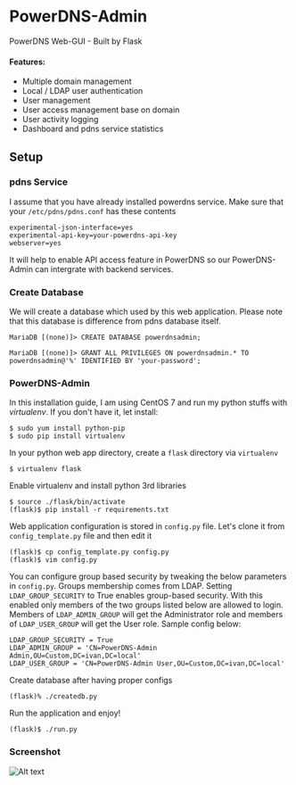 # PowerDNS-Admin
PowerDNS Web-GUI - Built by Flask

#### Features:
- Multiple domain management
- Local / LDAP user authentication
- User management
- User access management base on domain
- User activity logging
- Dashboard and pdns service statistics

## Setup

### pdns Service
I assume that you have already installed powerdns service. Make sure that your `/etc/pdns/pdns.conf` has these contents
```
experimental-json-interface=yes
experimental-api-key=your-powerdns-api-key
webserver=yes
```
It will help to enable API access feature in PowerDNS so our PowerDNS-Admin can intergrate with backend services.

### Create Database
We will create a database which used by this web application. Please note that this database is difference from pdns database itself.
```
MariaDB [(none)]> CREATE DATABASE powerdnsadmin;

MariaDB [(none)]> GRANT ALL PRIVILEGES ON powerdnsadmin.* TO powerdnsadmin@'%' IDENTIFIED BY 'your-password';
```

### PowerDNS-Admin

In this installation guide, I am using CentOS 7 and run my python stuffs with *virtualenv*. If you don't have it, let install:
```
$ sudo yum install python-pip
$ sudo pip install virtualenv
```

In your python web app directory, create a `flask` directory via `virtualenv`
```
$ virtualenv flask
```

Enable virtualenv and install python 3rd libraries
```
$ source ./flask/bin/activate
(flask)$ pip install -r requirements.txt
```

Web application configuration is stored in `config.py` file. Let's clone it from `config_template.py` file and then edit it
```
(flask)$ cp config_template.py config.py 
(flask)$ vim config.py
```

You can configure group based security by tweaking the below parameters in `config.py`. Groups membership comes from LDAP.
Setting `LDAP_GROUP_SECURITY` to True enables group-based security. With this enabled only members of the two groups listed below are allowed to login. Members of `LDAP_ADMIN_GROUP` will get the Administrator role and members of `LDAP_USER_GROUP` will get the User role. Sample config below:
```
LDAP_GROUP_SECURITY = True
LDAP_ADMIN_GROUP = 'CN=PowerDNS-Admin Admin,OU=Custom,DC=ivan,DC=local'
LDAP_USER_GROUP = 'CN=PowerDNS-Admin User,OU=Custom,DC=ivan,DC=local'
```

Create database after having proper configs
```
(flask)% ./createdb.py
```


Run the application and enjoy!
```
(flask)$ ./run.py
```

### Screenshot
![Alt text](http://i.imgur.com/wA5qy2d.png)
